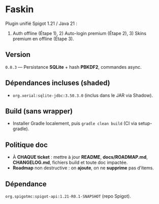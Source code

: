 # Faskin

Plugin unifié Spigot 1.21 / Java 21 :
1) Auth offline (Étape 1), 2) Auto-login premium (Étape 2), 3) Skins premium en offline (Étape 3).

## Version
`0.0.3` — Persistance **SQLite** + hash **PBKDF2**, commandes async.

## Dépendances incluses (shaded)
- `org.xerial:sqlite-jdbc:3.50.3.0` (inclus dans le JAR via Shadow).

## Build (sans wrapper)
- Installer Gradle localement, puis `gradle clean build` (CI via setup-gradle).

## Politique doc
- À **CHAQUE ticket** : mettre à jour **README**, **docs/ROADMAP.md**, **CHANGELOG.md**, fichiers build et toute doc impactée.
- **Roadmap** non destructive : on **ajoute**, on ne **supprime** pas d’items.

## Dépendance
`org.spigotmc:spigot-api:1.21-R0.1-SNAPSHOT` (repo Spigot).
